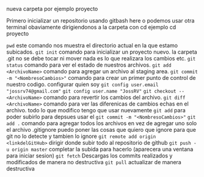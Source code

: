 nueva carpeta por ejemplo proyecto

Primero inicializar un repositorio usando gitbash here
o podemos usar otra terminal obaviamente dirigiendonos a la carpeta con cd
ejemplo cd proyecto

`pwd` este comando nos muestra el directorio actual en la que estamo subicados.
`git init` comando para inicializar un proyecto nuevo.
la carpeta .git no se debe tocar ni mover nada es lo que realizara los cambios etc.
`git status` comando para ver el estado de nuestros archivos.
`git add <ArchivoName>` comando para agregar un archivo al staging area.
`git commit -m "<NombresoCambios>"` comando para crear un primer punto de control de nuestro codigo.
configurar quien soy
`git config user.email "jossrv74@gmail.com"`
`git config user.name "JossRV"`
`git checkout -- <ArchivoName>` comando para revertir los cambios del archivo.
`git diff <ArchivoName>` comando para ver las diferenicas de cambios echas en el archivo.
todo lo que modifico tengo que usar nuevamente `git add` para poder subirlo para depsues usar el `git commit -m "<NombresoCambios>"`
`git add .` comando para agregar todos los archivos en vez de agregar uno solo
el archivo .gitignore puedo poner las cosas que quiero que ignore para que git no lo detecte y tambien lo ignore
`git remote add origin <linkdelGitHub>` dirigir donde subir todo al repositorio de github
`git push -u origin master` completar la subida para hacerlo (aparecera una ventana para iniciar sesion)
`git fetch` Descargas los commits realizados y modificados de manera no destructiva
`git pull` actualizar de manera destructiva
